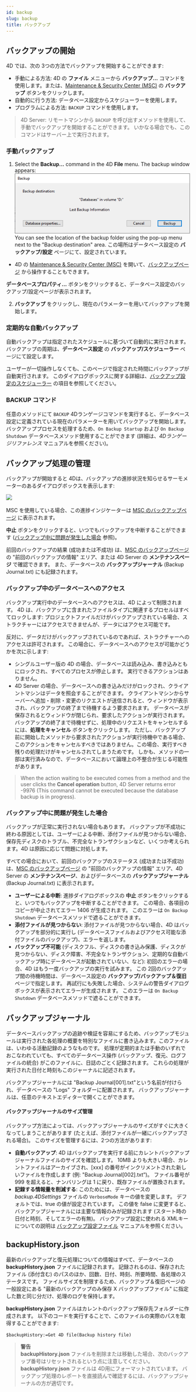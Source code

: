 ```yaml
---
id: backup
slug: backup
title: バックアップ
---
```



## バックアップの開始

4D では、次の 3つの方法でバックアップを開始することができます:

- 手動による方法: 4D の **ファイル** メニューから **バックアップ...** コマンドを使用します。または、[Maintenance & Security Center (MSC)](MSC/backup.md) の **バックアップ** ボタンをクリックします。
- 自動的に行う方法: データベース設定からスケジューラーを使用します。
- プログラムによる方法: `BACKUP` コマンドを使用します。

> 4D Server: リモートマシンから `BACKUP` を呼び出すメソッドを使用して、手動でバックアップを開始することができます。 いかなる場合でも、このコマンドはサーバー上で実行されます。

### 手動バックアップ

1. Select the **Backup...** command in the 4D **File** menu. The backup window appears: ![](../assets/en/Backup/backup01.png) You can see the location of the backup folder using the pop-up menu next to the "Backup destination" area. この場所はデータベース設定の **バックアップ/設定** ページにて、設定されています。

- 4D の [Maintenance & Security Center (MSC)](MSC/overview.md) を開いて、[バックアップページ](MSC/backup.md) から操作することもできます。

**データベースプロパティ...** ボタンをクリックすると、データベース設定のバックアップ/設定ページが表示されます。

 2. **バックアップ** をクリックし、現在のパラメーターを用いてバックアップを開始します。

### 定期的な自動バックアップ

自動バックアップは指定されたスケジュールに基づいて自動的に実行されます。 バックアップの周期は、**データベース設定** の **バックアップ/スケジューラー** ページにて設定します。

ユーザーが一切操作しなくても、このページで指定された時間にバックアップが自動実行されます。 このダイアログボックスに関する詳細は、[バックアップ設定のスケジューラー](settings.md#スケジューラー) の項目を参照してください。

### BACKUP コマンド

任意のメソッドにて `BACKUP` 4Dランゲージコマンドを実行すると、データベース設定に定義されている現在のパラメーターを用いてバックアップを開始します。 バックアッププロセスを処理するため、`On Backup Startup` および `On Backup Shutdown` データベースメソッド使用することができます (詳細は、*4Dランゲージリファレンス* マニュアルを参照ください)。

## バックアップ処理の管理

バックアップが開始すると 4Dは、バックアップの進捗状況を知らせるサーモメーターのあるダイアログボックスを表示します:

![](../assets/en/Backup/backupProgress.png)

MSC を使用している場合、この進捗インジケーターは [MSC のバックアップページ](MSC/backup.md) に表示されます。

**中止** ボタンをクリックすると、いつでもバックアップを中断することができます ([バックアップ中に問題が発生した場合](backup.md#バックアップ中に問題が発生した場合) 参照)。

前回のバックアップの結果 (成功または不成功) は、[MSC のバックアップページ](MSC/backup.md) の "前回のバックアップの情報" エリア、または 4D Server の **メンテナンスページ** で確認できます。 また、データベースの **バックアップジャーナル** (Backup Journal.txt) にも記録されます。

### バックアップ中のデータベースへのアクセス

バックアップ実行中のデータベースへのアクセスは、4D によって制限されます。 4D は、バックアップに含まれたファイルタイプに関連するプロセルはすべてロックします: プロジェクトファイルだけがバックアップされている場合、ストラクチャーにはアクセスできませんが、データにはアクセス可能です。

反対に、データだけがバックアップされているのであれば、ストラクチャーへのアクセスは許可されます。 この場合に、データベースへのアクセスが可能かどうかを次に示します:

- シングルユーザー版の 4D の場合、データベースは読み込み、書き込みともにロックされ、すべてのプロセスが停止します。 実行できるアクションはありません。
- 4D Server の場合、データベースへの書き込みだけがロックされ、クライアントマシンはデータを照会することができます。 クライアントマシンからサーバーへ追加・削除・変更のリクエストが送信されると、ウィンドウが表示され、バックアップの終了まで待機するよう要求されます。 データベースが保存されるとウィンドウが閉じられ、要求したアクションが実行されます。 バックアップの終了まで待機せずに、処理中のリクエストをキャンセルするには、**処理をキャンセル** ボタンをクリックします。 ただし、バックアップ前に開始したメソッドから要求されたアクションが実行待機中である場合、このアクションをキャンセルすべきではありません。この場合、実行すべき残りの処理だけがキャンセルされてしまうためです。 しかも、メソッドの一部は実行済みなので、データベースにおいて論理上の不整合が生じる可能性があります。

> When the action waiting to be executed comes from a method and the user clicks the **Cancel operation** button, 4D Server returns error -9976 (This command cannot be executed because the database backup is in progress).

### バックアップ中に問題が発生した場合

バックアップが正常に実行されない場合もあります。 バックアップが不成功に終わる原因としては、ユーザーによる中断、添付ファイルが見つからない場合、保存先ディスクのトラブル、不完全なトランザクションなど、いくつか考えられます。4D は原因に応じて問題に対処します。

すべての場合において、前回のバックアップのステータス (成功または不成功) は、[MSC のバックアップページ](MSC/backup.md) の "前回のバックアップの情報" エリア、4D Server の **メンテナンスページ**、およびデータベースの **バックアップジャーナル** (Backup Journal.txt) に表示されます。

- **ユーザーによる中断**: 進捗ダイアログボックスの **中止** ボタンをクリックすると、いつでもバックアップを中断することができます。 この場合、各項目のコピーが中止されてエラー 1406 が生成されます。 このエラーは `On Backup Shutdown` データベースメソッドで遮ることができます。
- **添付ファイルが見つからない**: 添付ファイルが見つからない場合、4D はバックアップを部分的に実行し (データベースファイルおよびアクセス可能な添付ファイルのバックアップ)、エラーを返します。
- **バックアップ不可能** (ディスクフル、ディスクの書き込み保護、ディスクが見つからない、ディスク障害、不完全なトランザクション、定期的な自動バックアップ時にデータベースが起動されていない、など): 初回のエラーの場合、4D はもう一度バックアップの実行を試みます。 この 2回のバックアップ間の待機時間は、データベース設定の **バックアップ/バックアップ＆復旧** ページで指定します。 再試行にも失敗した場合、システムの警告ダイアログボックスが表示されてエラーが生成されます。 このエラーは `On Backup Shutdown` データベースメソッドで遮ることができます。

## バックアップジャーナル

データベースバックアップの追跡や検証を容易にするため、バックアップモジュールは実行された各処理の概要を特別なファイルに書き込みます。このファイルは、いわゆる活動記録のようなものです。 処理が定期的または手動のいずれでおこなわれていても、すべてのデータベース操作 (バックアップ、復元、ログファイルの統合) がこのファイルに、日誌のごとく記録されます。 これらの処理が実行された日付と時刻もこのジャーナルに記述されます。

バックアップジャーナルには "Backup Journal[001].txt"という名前が付けられ、データベースの "Logs" フォルダーに配置されます。 バックアップジャーナルは、任意のテキストエディターで開くことができます。

#### バックアップジャーナルのサイズ管理

バックアップ方法によっては、バックアップジャーナルのサイズがすぐに大きくなってしまうことがあります (たとえば、添付ファイルが一緒にバックアップされる場合)。 このサイズを管理するには、2つの方法があります:

- **自動バックアップ**: 4D はバックアップを実行する前にカレントバックアップジャーナルファイルのサイズを確認します。 10MB よりも大きい場合、カレントファイルはアーカイブされ、[xxx] の番号がインクリメントされた新しいファイルを作成します (例: "Backup Journal[002].txt”)。 ファイル番号が 999 を超えると、ナンバリングは 1 に戻り、既存ファイルが置換されます。
- **記録する情報量を削減する**: このためには、データベースの *backup.4DSettings* ファイルの `VerboseMode` キーの値を変更します。 デフォルトでは、true の値が設定されています。 この値を false に変更すると、バックアップジャーナルには主要な情報のみが記録されます (スタート時の日付と時刻、そしてエラーの有無)。 バックアップ設定に使われる XMLキーについての説明は [バックアップ設定ファイル](https://doc.4d.com/4Dv18/4D/18/4D-XML-Keys-Backup.100-4673706.ja.html) マニュアルを参照ください。

## backupHistory.json

最新のバックアップと復元処理についての情報はすべて、データベースの **backupHistory.json** ファイルに記録されます。 記録されるのは、保存されたファイル (添付含む) のパスのほか、回数、日付、時刻、所要時間、各処理のステータスです。 ファイルサイズを制限するため、バックアップ＆復旧ページの一般設定にある "最新のバックアップのみ保存 X バックアップファイル" に指定した数と同じ分だけ、処理のログを保持します。

**backupHistory.json** ファイルはカレントのバックアップ保存先フォルダーに作成されます。 以下のコードを実行することで、このファイルの実際のパスを取得することができます:

```4d
$backupHistory:=Get 4D file(Backup history file)
```
> **警告**  
> **backupHistory.json** ファイルを削除または移動した場合、次のバックアップ番号はリセットされるという点に注意してください。
> **backupHistory.json** ファイルは 4D用にフォーマットされています。 バックアップ処理のレポートを直接読んで確認するには、バックアップジャーナルの方が適切です。
